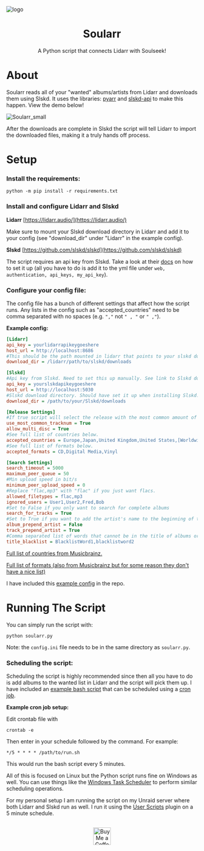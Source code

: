 ![logo](https://github.com/user-attachments/assets/392a5d30-a34e-4794-8af4-7baae4afff70)

<h1 align="center">Soularr</h1>
<p align="center">
  A Python script that connects Lidarr with Soulseek!
</p>


# About

Soularr reads all of your "wanted" albums/artists from Lidarr and downloads them using Slskd. It uses the libraries: [pyarr](https://github.com/totaldebug/pyarr) and [slskd-api](https://github.com/bigoulours/slskd-python-api) to make this happen. View the demo below!

![Soularr_small](https://github.com/user-attachments/assets/15c47a82-ddf2-40e3-b143-2ad7f570730f)


After the downloads are complete in Slskd the script will tell Lidarr to import the downloaded files, making it a truly hands off process.
# Setup

### Install the requirements:
```
python -m pip install -r requirements.txt
```

### Install and configure Lidarr and Slskd

**Lidarr**
[https://lidarr.audio/](https://lidarr.audio/)

Make sure to mount your Slskd download directory in Lidarr and add it to your config (see "download_dir" under "Lidarr" in the example config). 

**Slskd**
[https://github.com/slskd/slskd](https://github.com/slskd/slskd)

The script requires an api key from Slskd. Take a look at their [docs](https://github.com/slskd/slskd/blob/master/docs/config.md#authentication) on how to set it up (all you have to do is add it to the yml file under `web, authentication, api_keys, my_api_key`).

### Configure your config file:

The config file has a bunch of different settings that affect how the script runs. Any lists in the config such as "accepted_countries" need to be comma separated with no spaces (e.g. `","` not `" , "` or `" ,"`).

**Example config:**

```ini
[Lidarr]
api_key = yourlidarrapikeygoeshere
host_url = http://localhost:8686
#This should be the path mounted in lidarr that points to your slskd download dir
download_dir = /lidarr/path/to/slskd/downloads

[Slskd]
#Api key from Slskd. Need to set this up manually. See link to Slskd docs above.
api_key = yourslskdapikeygoeshere
host_url = http://localhost:5030
#Slskd download directory. Should have set it up when installing Slskd.
download_dir = /path/to/your/Slskd/downloads

[Release Settings]
#If true script will select the release with the most common amount of tracks out of all the releases.
use_most_common_tracknum = True
allow_multi_disc = True
#See full list of countries below.
accepted_countries = Europe,Japan,United Kingdom,United States,[Worldwide],Australia,Canada
#See full list of formats below.
accepted_formats = CD,Digital Media,Vinyl

[Search Settings]
search_timeout = 5000
maximum_peer_queue = 50
#Min upload speed in bit/s
minimum_peer_upload_speed = 0
#Replace "flac,mp3" with "flac" if you just want flacs.
allowed_filetypes = flac,mp3
ignored_users = User1,User2,Fred,Bob
#Set to False if you only want to search for complete albums
search_for_tracks = True
#Set to True if you want to add the artist's name to the beginning of the search for albums
album_prepend_artist = False
track_prepend_artist = True
#Comma separated list of words that cannot be in the title of albums or tracks. Case insensitive.
title_blacklist = BlacklistWord1,blacklistword2
```

[Full list of countries from Musicbrainz.](https://musicbrainz.org/doc/Release/Country)

[Full list of formats (also from Musicbrainz but for some reason they don't have a nice list)](https://pastebin.com/raw/pzGVUgaE)


I have included this [example config](https://github.com/mrusse/soularr/blob/main/config.ini) in the repo.

# Running The Script

You can simply run the script with:
```
python soularr.py
```
Note: the `config.ini` file needs to be in the same directory as `soularr.py`.

### Scheduling the script:

Scheduling the script is highly recommended since then all you have to do is add albums to the wanted list in Lidarr and the script will pick them up. I have included an [example bash script](https://github.com/mrusse/soularr/blob/main/run.sh) that can be scheduled using a [cron job](https://crontab.guru/every-5-minutes).

**Example cron job setup:**

Edit crontab file with 

```
crontab -e
```

Then enter in your schedule followed by the command. For example:

```
*/5 * * * * /path/to/run.sh
``` 

This would run the bash script every 5 minutes.

All of this is focused on Linux but the Python script runs fine on Windows as well. You can use things like the [Windows Task Scheduler](https://en.wikipedia.org/wiki/Windows_Task_Scheduler) to perform similar scheduling operations.

For my personal setup I am running the script on my Unraid server where both Lidarr and Slskd run as well. I run it using the [User Scripts](https://unraid.net/community/apps/c/plugins?q=User+scripts#r) plugin on a 5 minute schedule.

##
<p align="center">
  <a href='https://ko-fi.com/mrusse' target='_blank'><img height='35' style='border:0px;height:46px;' src='https://az743702.vo.msecnd.net/cdn/kofi3.png?v=0' border='0' alt='Buy Me a Coffee at ko-fi.com' /></a>
</p>
